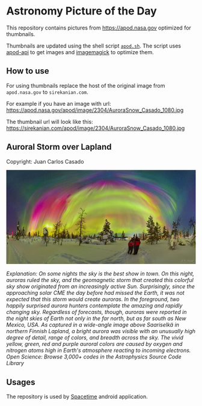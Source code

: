 # Astronomy Picture of the Day

This repository contains pictures from https://apod.nasa.gov optimized for thumbnails.

Thumbnails are updated using the shell script [`apod.sh`](apod.sh). The script
uses [apod-api](https://github.com/nasa/apod-api) to get images and [imagemagick](https://imagemagick.org) to
optimize them.

## How to use

For using thumbnails replace the host of the original image from `apod.nasa.gov` to `sirekanian.com`.

For example if you have an image with url:<br>
https://apod.nasa.gov/apod/image/2304/AuroraSnow_Casado_1080.jpg

The thumbnail url will look like this:<br>
https://sirekanian.com/apod/image/2304/AuroraSnow_Casado_1080.jpg

## Auroral Storm over Lapland

Copyright: Juan Carlos Casado

[![the picture of the day][1]][2]

_Explanation: On some nights the sky is the best show in town.  On this night, auroras ruled the sky, and the geomagnetic storm that created this colorful sky show originated from an increasingly active Sun. Surprisingly, since the approaching solar CME the day before had missed the Earth, it was not expected that this storm would create auroras. In the foreground, two happily surprised aurora hunters contemplate the amazing and rapidly changing sky. Regardless of forecasts, though, auroras were reported in the night skies of Earth not only in the far north, but as far south as New Mexico, USA.  As captured in a wide-angle image above Saariselkä in northern Finnish Lapland, a bright aurora was visible with an unusually high degree of detail, range of colors, and breadth across the sky.  The vivid yellow, green, red and purple auroral colors are caused by oxygen and nitrogen atoms high in Earth's atmosphere reacting to incoming electrons.    Open Science: Browse 3,000+ codes in the Astrophysics Source Code Library_

## Usages

The repository is used by [Spacetime][3] android application.

[1]: image/2304/AuroraSnow_Casado_1080.jpg

[2]: https://apod.nasa.gov/apod/image/2304/AuroraSnow_Casado_1080.jpg

[3]: https://github.com/sirekanian/spacetime
